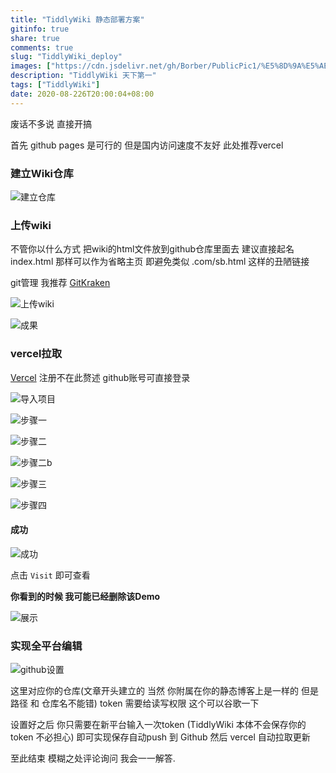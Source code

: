 ```yaml
---
title: "TiddlyWiki 静态部署方案"
gitinfo: true
share: true
comments: true
slug: "TiddlyWiki_deploy"
images: ["https://cdn.jsdelivr.net/gh/Borber/PublicPic1/%E5%8D%9A%E5%AE%A2%E5%9B%AD/wolai/wolai.png"] 
description: "TiddlyWiki 天下第一"
tags: ["TiddlyWiki"]
date: 2020-08-226T20:00:04+08:00
---
```


废话不多说 直接开搞

首先 github pages 是可行的 但是国内访问速度不友好 此处推荐vercel

### 建立Wiki仓库

![建立仓库](https://cdn.jsdelivr.net/gh/Borber/PublicPic1@master/teach/TiddlyWiki/1.png "建立仓库")



### 上传wiki

不管你以什么方式 把wiki的html文件放到github仓库里面去  建议直接起名 index.html 那样可以作为省略主页 即避免类似 .com/sb.html 这样的丑陋链接

git管理 我推荐 [GitKraken](https://www.gitkraken.com/)

![上传wiki](https://cdn.jsdelivr.net/gh/Borber/PublicPic1@master/teach/TiddlyWiki/2.png "上传wiki")

![成果](https://cdn.jsdelivr.net/gh/Borber/PublicPic1@master/teach/TiddlyWiki/3.png "成果")

### vercel拉取

[Vercel](https://vercel.com/) 注册不在此赘述 github账号可直接登录

![导入项目](https://cdn.jsdelivr.net/gh/Borber/PublicPic1@master/teach/TiddlyWiki/4.png "导入项目")

![步骤一](https://cdn.jsdelivr.net/gh/Borber/PublicPic1@master/teach/TiddlyWiki/5.png "步骤一")

![步骤二](https://cdn.jsdelivr.net/gh/Borber/PublicPic1@master/teach/TiddlyWiki/6.png "步骤二a")

![](https://cdn.jsdelivr.net/gh/Borber/PublicPic1@master/teach/TiddlyWiki/7.png "步骤二b")

![步骤三](https://cdn.jsdelivr.net/gh/Borber/PublicPic1@master/teach/TiddlyWiki/8.png "步骤三")

![步骤四](https://cdn.jsdelivr.net/gh/Borber/PublicPic1@master/teach/TiddlyWiki/9.png "步骤四")



#### 成功



![成功](https://cdn.jsdelivr.net/gh/Borber/PublicPic1@master/teach/TiddlyWiki/10.png "成功")

点击 `Visit` 即可查看

**你看到的时候 我可能已经删除该Demo**

![展示](https://cdn.jsdelivr.net/gh/Borber/PublicPic1@master/teach/TiddlyWiki/11.png "展示")

### 实现全平台编辑

![github设置](https://cdn.jsdelivr.net/gh/Borber/PublicPic1@master/teach/TiddlyWiki/12.png "github设置")



这里对应你的仓库(文章开头建立的 当然 你附属在你的静态博客上是一样的 但是 路径 和 仓库名不能错) token 需要给读写权限 这个可以谷歌一下

设置好之后 你只需要在新平台输入一次token (TiddlyWiki 本体不会保存你的token 不必担心) 即可实现保存自动push 到 Github 然后 vercel 自动拉取更新

至此结束 模糊之处评论询问 我会一一解答.